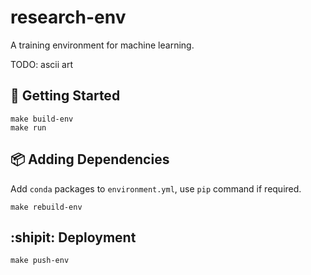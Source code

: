 research-env
===================

A training environment for machine learning.

TODO: ascii art

## :running: Getting Started

```
make build-env
make run
```

## :package: Adding Dependencies

Add `conda` packages to `environment.yml`, use `pip` command if required.

```
make rebuild-env
```

## :shipit: Deployment

```
make push-env
```
